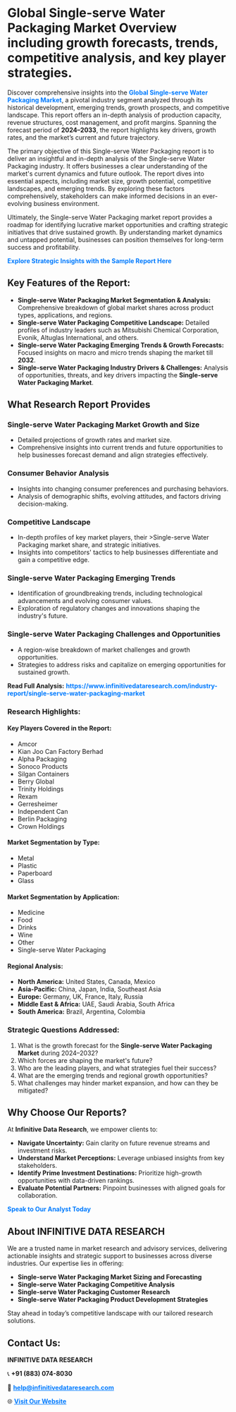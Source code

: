 <h1>Global Single-serve Water Packaging Market Overview including growth forecasts, trends, competitive analysis, and key player strategies.</h1>
<p>
Discover comprehensive insights into the 
<a href="https://www.infinitivedataresearch.com/industry-report/single-serve-water-packaging-market" rel="dofollow" style="color: #007BFF; text-decoration: none;"><strong>Global Single-serve Water Packaging Market</strong></a>, a pivotal industry segment analyzed through its historical development, emerging trends, growth prospects, and competitive landscape. This report offers an in-depth analysis of production capacity, revenue structures, cost management, and profit margins. Spanning the forecast period of <strong>2024–2033</strong>, the report highlights key drivers, growth rates, and the market’s current and future trajectory.
</p>
<p>
The primary objective of this Single-serve Water Packaging report is to deliver an insightful and in-depth analysis of the Single-serve Water Packaging industry. It offers businesses a clear understanding of the market's current dynamics and future outlook. The report dives into essential aspects, including market size, growth potential, competitive landscapes, and emerging trends. By exploring these factors comprehensively, stakeholders can make informed decisions in an ever-evolving business environment.
</p>
<p>
Ultimately, the Single-serve Water Packaging market report provides a roadmap for identifying lucrative market opportunities and crafting strategic initiatives that drive sustained growth. By understanding market dynamics and untapped potential, businesses can position themselves for long-term success and profitability.
</p>
<p>
<a href="https://www.infinitivedataresearch.com/request-sample/reportId=107714" style="color: #007BFF; text-decoration: none;"><strong>Explore Strategic Insights with the Sample Report Here</strong></a>
</p>

<h2>Key Features of the Report:</h2>
<ul>
<li><strong>Single-serve Water Packaging Market Segmentation & Analysis:</strong> Comprehensive breakdown of global market shares across product types, applications, and regions.</li>
<li><strong>Single-serve Water Packaging Competitive Landscape:</strong> Detailed profiles of industry leaders such as Mitsubishi Chemical Corporation, Evonik, Altuglas International, and others.</li>
<li><strong>Single-serve Water Packaging Emerging Trends & Growth Forecasts:</strong> Focused insights on macro and micro trends shaping the market till <strong>2032</strong>.</li>
<li><strong>Single-serve Water Packaging Industry Drivers & Challenges:</strong> Analysis of opportunities, threats, and key drivers impacting the <strong>Single-serve Water Packaging Market</strong>.</li>
</ul>

<h2>What Research Report Provides</h2>
<h3>Single-serve Water Packaging Market Growth and Size</h3>
<ul>
<li>Detailed projections of growth rates and market size.</li>
<li>Comprehensive insights into current trends and future opportunities to help businesses forecast demand and align strategies effectively.</li>
</ul>

<h3>Consumer Behavior Analysis</h3>
<ul>
<li>Insights into changing consumer preferences and purchasing behaviors.</li>
<li>Analysis of demographic shifts, evolving attitudes, and factors driving decision-making.</li>
</ul>

<h3>Competitive Landscape</h3>
<ul>
<li>In-depth profiles of key market players, their >Single-serve Water Packaging market share, and strategic initiatives.</li>
<li>Insights into competitors' tactics to help businesses differentiate and gain a competitive edge.</li>
</ul>

<h3>Single-serve Water Packaging Emerging Trends</h3>
<ul>
<li>Identification of groundbreaking trends, including technological advancements and evolving consumer values.</li>
<li>Exploration of regulatory changes and innovations shaping the industry's future.</li>
</ul>

<h3>Single-serve Water Packaging Challenges and Opportunities</h3>
<ul>
<li>A region-wise breakdown of market challenges and growth opportunities.</li>
<li>Strategies to address risks and capitalize on emerging opportunities for sustained growth.</li>
</ul>
<p><strong>Read Full Analysis:</strong> <a href="https://www.infinitivedataresearch.com/industry-report/single-serve-water-packaging-market" rel="dofollow" style="color: #007BFF; text-decoration: none;"><strong>https://www.infinitivedataresearch.com/industry-report/single-serve-water-packaging-market</strong></a></p>
<h3>Research Highlights:</h3>
<h4>Key Players Covered in the Report:</h4>
<ul><li>Amcor</li><li>Kian Joo Can Factory Berhad</li><li>Alpha Packaging</li><li>Sonoco Products</li><li>Silgan Containers</li><li>Berry Global</li><li>Trinity Holdings</li><li>Rexam</li><li>Gerresheimer</li><li>Independent Can</li><li>Berlin Packaging</li><li>Crown Holdings</li></ul>
<h4>Market Segmentation by Type:</h4>
<ul><li>Metal</li><li>Plastic</li><li>Paperboard</li><li>Glass</li></ul>
<h4>Market Segmentation by Application:</h4>
<ul><li>Medicine</li><li>Food</li><li>Drinks</li><li>Wine</li><li>Other</li><li>Single-serve Water Packaging</li></ul>

<h4>Regional Analysis:</h4>
<ul>
<li><strong>North America:</strong> United States, Canada, Mexico</li>
<li><strong>Asia-Pacific:</strong> China, Japan, India, Southeast Asia</li>
<li><strong>Europe:</strong> Germany, UK, France, Italy, Russia</li>
<li><strong>Middle East & Africa:</strong> UAE, Saudi Arabia, South Africa</li>
<li><strong>South America:</strong> Brazil, Argentina, Colombia</li>
</ul>

<h3>Strategic Questions Addressed:</h3>
<ol>
<li>What is the growth forecast for the <strong>Single-serve Water Packaging Market</strong> during 2024–2032?</li>
<li>Which forces are shaping the market's future?</li>
<li>Who are the leading players, and what strategies fuel their success?</li>
<li>What are the emerging trends and regional growth opportunities?</li>
<li>What challenges may hinder market expansion, and how can they be mitigated?</li>
</ol>

<h2>Why Choose Our Reports?</h2>
<p>At <strong>Infinitive Data Research</strong>, we empower clients to:</p>
<ul>
<li><strong>Navigate Uncertainty:</strong> Gain clarity on future revenue streams and investment risks.</li>
<li><strong>Understand Market Perceptions:</strong> Leverage unbiased insights from key stakeholders.</li>
<li><strong>Identify Prime Investment Destinations:</strong> Prioritize high-growth opportunities with data-driven rankings.</li>
<li><strong>Evaluate Potential Partners:</strong> Pinpoint businesses with aligned goals for collaboration.</li>
</ul>
<p><a href="https://www.infinitivedataresearch.com/industry-report/single-serve-water-packaging-market" rel="dofollow" style="color: #007BFF; text-decoration: none;"><strong>Speak to Our Analyst Today</strong></a></p>

<h2>About INFINITIVE DATA RESEARCH</h2>
<p>We are a trusted name in market research and advisory services, delivering actionable insights and strategic support to businesses across diverse industries. Our expertise lies in offering:</p>
<ul>
<li><strong>Single-serve Water Packaging Market Sizing and Forecasting</strong></li>
<li><strong>Single-serve Water Packaging Competitive Analysis</strong></li>
<li><strong>Single-serve Water Packaging Customer Research</strong></li>
<li><strong>Single-serve Water Packaging Product Development Strategies</strong></li>
</ul>
<p>Stay ahead in today’s competitive landscape with our tailored research solutions.</p>

<h2>Contact Us:</h2>
<p><strong>INFINITIVE DATA RESEARCH</strong></p>
<p>📞 <strong>+91 (883) 074-8030</strong></p>
<p>📧 <strong><a href="mailto:help@infinitivedataresearch.com" style="color: #007BFF;">help@infinitivedataresearch.com</a></strong></p>
<p>🌐 <strong><a href="https://www.infinitivedataresearch.com" rel="dofollow" style="color: #007BFF;">Visit Our Website</a></strong></p>